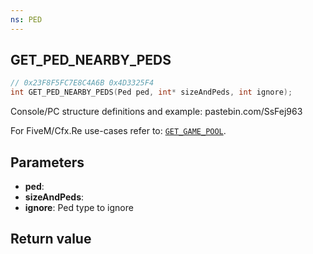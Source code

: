```yaml
---
ns: PED
---
```

## GET_PED_NEARBY_PEDS

```c
// 0x23F8F5FC7E8C4A6B 0x4D3325F4
int GET_PED_NEARBY_PEDS(Ped ped, int* sizeAndPeds, int ignore);
```

Console/PC structure definitions and example: pastebin.com/SsFej963

For FiveM/Cfx.Re use-cases refer to: [`GET_GAME_POOL`](#_0x2B9D4F50).

## Parameters
* **ped**: 
* **sizeAndPeds**: 
* **ignore**: Ped type to ignore

## Return value

